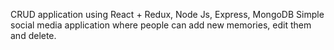 CRUD application using React + Redux, Node Js, Express, MongoDB
Simple social media application where people can add new memories, edit them and delete.
